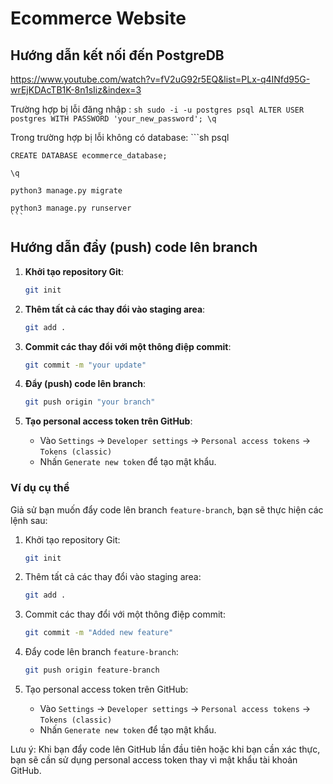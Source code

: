 # Ecommerce Website

## Hướng dẫn kết nối đến PostgreDB

https://www.youtube.com/watch?v=fV2uG92r5EQ&list=PLx-q4INfd95G-wrEjKDAcTB1K-8n1sIiz&index=3

Trường hợp bị lỗi đăng nhập :
    ```sh
      sudo -i -u postgres
      psql
      ALTER USER postgres WITH PASSWORD 'your_new_password';
      \q
    ```
    
Trong trường hợp bị lỗi không có database:
    ```sh
    psql

    CREATE DATABASE ecommerce_database;

    \q

    python3 manage.py migrate

    python3 manage.py runserver
    ```

## Hướng dẫn đẩy (push) code lên branch

1. **Khởi tạo repository Git**:
    ```sh
    git init
    ```

2. **Thêm tất cả các thay đổi vào staging area**:
    ```sh
    git add .
    ```

3. **Commit các thay đổi với một thông điệp commit**:
    ```sh
    git commit -m "your update"
    ```

4. **Đẩy (push) code lên branch**:
    ```sh
    git push origin "your branch"
    ```

5. **Tạo personal access token trên GitHub**:
    - Vào `Settings` -> `Developer settings` -> `Personal access tokens` -> `Tokens (classic)`
    - Nhấn `Generate new token` để tạo mật khẩu.

### Ví dụ cụ thể

Giả sử bạn muốn đẩy code lên branch `feature-branch`, bạn sẽ thực hiện các lệnh sau:

1. Khởi tạo repository Git:
    ```sh
    git init
    ```

2. Thêm tất cả các thay đổi vào staging area:
    ```sh
    git add .
    ```

3. Commit các thay đổi với một thông điệp commit:
    ```sh
    git commit -m "Added new feature"
    ```

4. Đẩy code lên branch `feature-branch`:
    ```sh
    git push origin feature-branch
    ```

5. Tạo personal access token trên GitHub:
    - Vào `Settings` -> `Developer settings` -> `Personal access tokens` -> `Tokens (classic)`
    - Nhấn `Generate new token` để tạo mật khẩu.

Lưu ý: Khi bạn đẩy code lên GitHub lần đầu tiên hoặc khi bạn cần xác thực, bạn sẽ cần sử dụng personal access token thay vì mật khẩu tài khoản GitHub.
